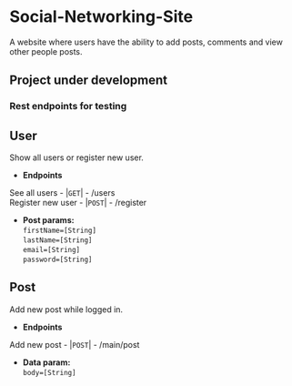 # Social-Networking-Site
A website where users have the ability to add posts, comments and view other people posts.

## Project under development


### Rest endpoints for testing

**User**
----
 Show all users or register new user.

* **Endpoints**

 See all users -  |`GET`| - /users <br />
 Register new user - |`POST`| - /register
 
 * **Post params:** <br />
  `firstName=[String]` <br />
  `lastName=[String]` <br />
  `email=[String]` <br />
  `password=[String]`

 
**Post**
----
 Add new post while logged in.

* **Endpoints**

 Add new post - |`POST`| - /main/post
 
 * **Data param:** <br />
  `body=[String]`

